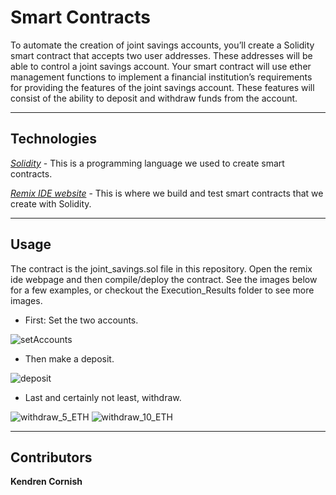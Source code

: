 # Smart Contracts

To automate the creation of joint savings accounts, you’ll create a Solidity smart contract that accepts two user addresses. These addresses will be able to control a joint savings account. Your smart contract will use ether management functions to implement a financial institution’s requirements for providing the features of the joint savings account. These features will consist of the ability to deposit and withdraw funds from the account.

---

## Technologies

_[Solidity](https://soliditylang.org/)_ - This is a programming language we used to create smart contracts.


_[Remix IDE website](https://remix.ethereum.org/)_ - This is where we build and test smart contracts that we create with Solidity.

---

## Usage 

The contract is the joint_savings.sol file in this repository. Open the remix ide webpage and then compile/deploy the contract. See the images below for a few examples, or checkout the Execution_Results folder to see more images.


* First: Set the two accounts.

![setAccounts](Execution_Results/setAccounts.png)

* Then make a deposit.
  
![deposit](Execution_Results/deposit_1_ETH_as_Wei.png)

* Last and certainly not least, withdraw.
  
![withdraw_5_ETH](Execution_Results/withdraw_5_ETH.png)
![withdraw_10_ETH](Execution_Results/withdraw_10_ETH.png)

---





## Contributors

<b> Kendren Cornish




